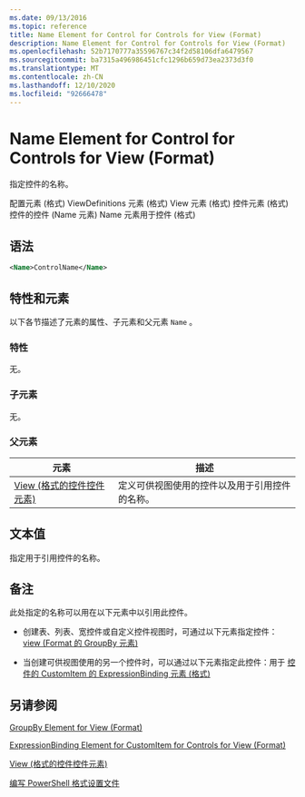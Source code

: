 ```yaml
---
ms.date: 09/13/2016
ms.topic: reference
title: Name Element for Control for Controls for View (Format)
description: Name Element for Control for Controls for View (Format)
ms.openlocfilehash: 52b7170777a35596767c34f2d58106dfa6479567
ms.sourcegitcommit: ba7315a496986451cfc1296b659d73ea2373d3f0
ms.translationtype: MT
ms.contentlocale: zh-CN
ms.lasthandoff: 12/10/2020
ms.locfileid: "92666478"
---
```

# <a name="name-element-for-control-for-controls-for-view-format"></a>Name Element for Control for Controls for View (Format)

指定控件的名称。

配置元素 (格式) ViewDefinitions 元素 (格式) View 元素 (格式) 控件元素 (格式) 控件的控件 (Name 元素) Name 元素用于控件 (格式) 

## <a name="syntax"></a>语法

```xml
<Name>ControlName</Name>
```

## <a name="attributes-and-elements"></a>特性和元素

以下各节描述了元素的属性、子元素和父元素 `Name` 。

### <a name="attributes"></a>特性

无。

### <a name="child-elements"></a>子元素

无。

### <a name="parent-elements"></a>父元素

|元素|描述|
|-------------|-----------------|
|[View (格式的控件控件元素) ](./control-element-for-controls-for-view-format.md)|定义可供视图使用的控件以及用于引用控件的名称。|

## <a name="text-value"></a>文本值

指定用于引用控件的名称。

## <a name="remarks"></a>备注

此处指定的名称可以用在以下元素中以引用此控件。

- 创建表、列表、宽控件或自定义控件视图时，可通过以下元素指定控件： [view (Format 的 GroupBy 元素) ](./groupby-element-for-view-format.md)

- 当创建可供视图使用的另一个控件时，可以通过以下元素指定此控件：用于 [控件的 CustomItem 的 ExpressionBinding 元素 (格式) ](./expressionbinding-element-for-customitem-for-controls-for-view-format.md)

## <a name="see-also"></a>另请参阅

[GroupBy Element for View (Format)](./groupby-element-for-view-format.md)

[ExpressionBinding Element for CustomItem for Controls for View (Format)](./expressionbinding-element-for-customitem-for-controls-for-view-format.md)

[View (格式的控件控件元素) ](./control-element-for-controls-for-view-format.md)

[编写 PowerShell 格式设置文件](./writing-a-powershell-formatting-file.md)
